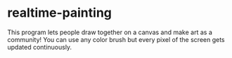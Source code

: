 # realtime-painting


This program lets people draw together on a canvas and make art as a community! You can use any color brush but every pixel of the screen gets updated continuously. 